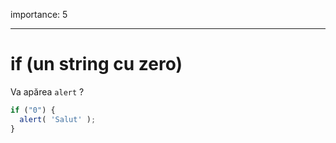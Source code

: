 importance: 5

---

# if (un string cu zero)

Va apărea `alert` ?

```js
if ("0") {
  alert( 'Salut' );
}
```

